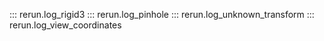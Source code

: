 ::: rerun.log_rigid3
::: rerun.log_pinhole
::: rerun.log_unknown_transform
::: rerun.log_view_coordinates
